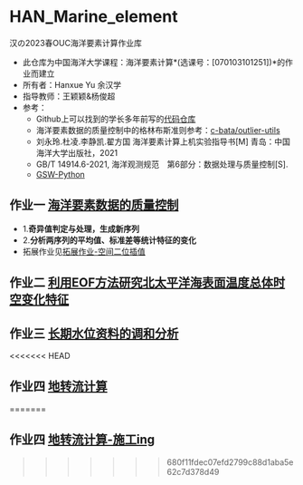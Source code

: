 # HAN_Marine_element
汉の2023春OUC海洋要素计算作业库

- 此仓库为中国海洋大学课程：海洋要素计算*(选课号：[070103101251])*的作业而建立
- 所有者：Hanxue Yu 余汉学
- 指导教师：王颖颖&杨俊超
- 参考：
  - Github上可以找到的学长多年前写的[代码仓库](https://github.com/FinalTheory/oceanography-numerical-calculations)
  - 海洋要素数据的质量控制中的格林布斯准则参考：[c-bata/outlier-utils](https://github.com/c-bata/outlier-utils)
  - 刘永玲.杜凌.李静凯.翟方国 海洋要素计算上机实验指导书[M] 青岛：中国海洋大学出版社，2021
  - GB/T 14914.6-2021, 海洋观测规范　第6部分：数据处理与质量控制[S].
  - [GSW-Python](https://teos-10.github.io/GSW-Python/gsw_flat.html)


## 作业一 [海洋要素数据的质量控制](https://nbviewer.org/github/Yuhan-xue/HAN_Marine_element/blob/main/WORK1/WORK1.ipynb)
- 1.**奇异值判定与处理，生成新序列**
- 2.**分析两序列的平均值、标准差等统计特征的变化**
- 拓展作业见[拓展作业-空间二位插值](https://nbviewer.org/github/Yuhan-xue/HAN_Marine_element/blob/main/WORK1/%E6%8B%93%E5%B1%95/%E6%8B%93%E5%B1%951.ipynb)

## 作业二 [利用EOF方法研究北太平洋海表面温度总体时空变化特征](https://nbviewer.org/github/Yuhan-xue/HAN_Marine_element/blob/main/WORK2/work2.ipynb)

## 作业三 [长期水位资料的调和分析](https://nbviewer.org/github/Yuhan-xue/HAN_Marine_element/blob/main/WORK3/WORK3.ipynb)

<<<<<<< HEAD
## 作业四 [地转流计算](https://nbviewer.org/github/Yuhan-xue/HAN_Marine_element/blob/main/WORK3/WORK4.ipynb)
=======
## 作业四 [地转流计算-施工ing](https://nbviewer.org/github/Yuhan-xue/HAN_Marine_element/blob/main/WORK4/WORK4.ipynb)
>>>>>>> 680f11fdec07efd2799c88d1aba5e62c7d378d49
